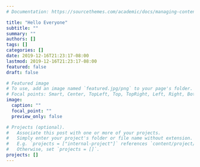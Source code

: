 ```yaml
---
# Documentation: https://sourcethemes.com/academic/docs/managing-content/

title: "Hello Everyone"
subtitle: ""
summary: ""
authors: []
tags: []
categories: []
date: 2019-12-16T21:23:17-08:00
lastmod: 2019-12-16T21:23:17-08:00
featured: false
draft: false

# Featured image
# To use, add an image named `featured.jpg/png` to your page's folder.
# Focal points: Smart, Center, TopLeft, Top, TopRight, Left, Right, BottomLeft, Bottom, BottomRight.
image:
  caption: ""
  focal_point: ""
  preview_only: false

# Projects (optional).
#   Associate this post with one or more of your projects.
#   Simply enter your project's folder or file name without extension.
#   E.g. `projects = ["internal-project"]` references `content/project/deep-learning/index.md`.
#   Otherwise, set `projects = []`.
projects: []
---
```

